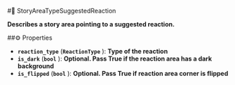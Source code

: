 #🔮 StoryAreaTypeSuggestedReaction

**Describes a story area pointing to a suggested reaction.**

##⚙️ Properties

- **`reaction_type`** (**`ReactionType`** ): **Type of the reaction**
- **`is_dark`** (**`bool`** ): **Optional. Pass True if the reaction area has a dark background**
- **`is_flipped`** (**`bool`** ): **Optional. Pass True if reaction area corner is flipped**
